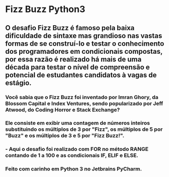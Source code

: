 # Fizz Buzz Python3

## O desafio Fizz Buzz é famoso pela baixa dificuldade de sintaxe mas grandioso nas vastas formas de se construí-lo e testar o conhecimento dos programadores em condicionais compostas, por essa razão é realizado há mais de uma década para testar o nível de compreensão e potencial de estudantes candidatos à vagas de estágio.

### Você sabia que o Fizz Buzz foi inventado por Imran Ghory, da Blossom Capital e Index Ventures, sendo popularizado por Jeff Atwood, do Coding Horror e Stack Exchange?

### Ele consiste em exibir uma contagem de números inteiros substituindo os múltiplos de 3 por "Fizz", os múltiplos de 5 por "Buzz" e os múltiplos de 3 e 5 por "Fizz Buzz!".

### - Aqui o desafio foi realizado com FOR no método RANGE contando de 1 a 100 e as condicionais IF, ELIF e ELSE.

### Feito com carinho em Python 3 no Jetbrains PyCharm.

